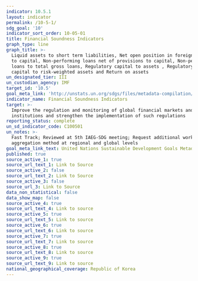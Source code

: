 ```yaml
---
indicator: 10.5.1
layout: indicator
permalink: /10-5-1/
sdg_goal: '10'
indicator_sort_order: 10-05-01
title: Financial Soundness Indicators
graph_type: line
graph_title: >-
  Liquid assets to short term liabilities, Net open position in foreign exchange
  to capital, Non-performing loans net of provisions to capital, Non-performing
  loans to total gross loans, Regulatory capital to assets , Regulatory Tier 1
  capital to risk-weighted assets and Return on assets
un_designated_tier: III
un_custodian_agency: IMF
target_id: '10.5'
goal_meta_link: 'http://unstats.un.org/sdgs/files/metadata-compilation/Metadata-Goal-10.pdf'
indicator_name: Financial Soundness Indicators
target: >-
  Improve the regulation and monitoring of global financial markets and
  institutions and strengthen the implementation of such regulations
reporting_status: complete
un_sd_indicator_code: C100501
un_notes: >-
  Fast Track; Reviewed at 5th IAEG-SDG meeting; Request additional work on
  aggregation method at regional and global levels
goal_meta_link_text: United Nations Sustainable Development Goals Metadata (pdf 564kB)
published: true
source_active_1: true
source_url_text_1: Link to Source
source_active_2: false
source_url_text_2: Link to Source
source_active_3: false
source_url_3: Link to Source
data_non_statistical: false
data_show_map: false
source_active_4: true
source_url_text_4: Link to source
source_active_5: true
source_url_text_5: Link to source
source_active_6: true
source_url_text_6: Link to source
source_active_7: true
source_url_text_7: Link to source
source_active_8: true
source_url_text_8: Link to source
source_active_9: true
source_url_text_9: Link to source
national_geographical_coverage: Republic of Korea
---
```

